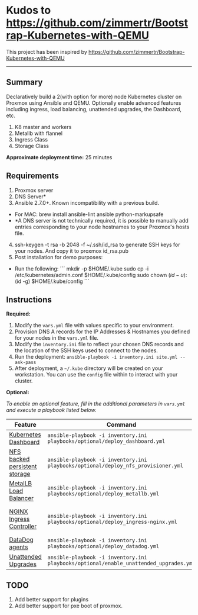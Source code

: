 # Kudos to https://github.com/zimmertr/Bootstrap-Kubernetes-with-QEMU

This project has been inspired by https://github.com/zimmertr/Bootstrap-Kubernetes-with-QEMU

<hr>


## Summary
Declaratively build a 2(with option for more) node Kubernetes cluster on Proxmox using Ansible and QEMU. Optionally enable advanced features including ingress, load balancing, unattended upgrades, the Dashboard, etc.

1. K8 master and workers
2. Metallb with flannel
3. Ingress Class
4. Storage Class

**Approximate deployment time:** 25 minutes


## Requirements
1. Proxmox server
2. DNS Server*
3. Ansible 2.7.0+. Known incompatibility with a previous build.
- For MAC: brew install ansible-lint ansible python-markupsafe
- *A DNS server is not technically required, it is possible to manually add entries corresponding to your node hostnames to your Proxmox's hosts file.
4. ssh-keygen -t rsa -b 2048 -f ~/.ssh/id_rsa to generate SSH keys for your nodes. And copy it to proxmox id_rsa.pub
5. Post installation for demo purposes:
- Run the following:
´´´
mkdir -p $HOME/.kube
  sudo cp -i /etc/kubernetes/admin.conf $HOME/.kube/config
  sudo chown $(id -u):$(id -g) $HOME/.kube/config
´´´


## Instructions
**Required:**

1. Modify the `vars.yml` file with values specific to your environment.
2. Provision DNS A records for the IP Addresses & Hostnames you defined for your nodes in the `vars.yml` file.
3. Modify the `inventory.ini` file to reflect your chosen DNS records and the location of the SSH keys used to connect to the nodes.
4. Run the deployment: `ansible-playbook -i inventory.ini site.yml --ask-pass`
5. After deployment, a `~/.kube` directory will be created on your workstation. You can use the `config` file within to interact with your cluster.

**Optional:**

*To enable an optional feature, fill in the additional parameters in `vars.yml` and execute a playbook listed below.*

| Feature | Command | Requirements |
| ------- | ------- | ------------ |
| [Kubernetes Dashboard](https://kubernetes.io/docs/tasks/access-application-cluster/web-ui-dashboard/) | `ansible-playbook -i inventory.ini playbooks/optional/deploy_dashboard.yml` | |
| [NFS backed persistent storage](https://github.com/kubernetes-incubator/external-storage/tree/master/nfs-client) | `ansible-playbook -i inventory.ini playbooks/optional/deploy_nfs_provisioner.yml` | |
| [MetalLB Load Balancer](https://metallb.universe.tf) | `ansible-playbook -i inventory.ini playbooks/optional/deploy_metallb.yml` | |
| [NGINX Ingress Controller](https://github.com/kubernetes/ingress-nginx) | `ansible-playbook -i inventory.ini playbooks/optional/deploy_ingress-nginx.yml` | [MetalLB](https://metallb.universe.tf/) or other Load Balancer integration |
| [DataDog agents](https://docs.datadoghq.com/integrations/kubernetes/) | `ansible-playbook -i inventory.ini playbooks/optional/deploy_datadog.yml` | |
| [Unattended Upgrades](https://wiki.debian.org/UnattendedUpgrades) | `ansible-playbook -i inventory.ini playbooks/optional/enable_unattended_upgrades.yml` | |



## TODO
1. Add better support for plugins
2. Add better support for pxe boot of proxmox.
